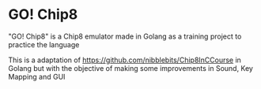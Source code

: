 # GO! Chip8
"GO! Chip8" is a Chip8 emulator made in Golang as a training project to practice the language


This is a adaptation of https://github.com/nibblebits/Chip8InCCourse in Golang 
but with the objective of making some improvements in Sound, Key Mapping and GUI


